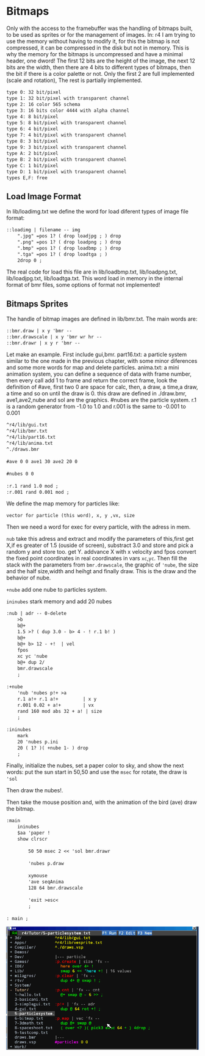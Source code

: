# Bitmaps

Only with the access to the framebuffer was the handling of bitmaps built, to be used as sprites or for the management of images.
In: r4 I am trying to use the memory without having to modify it, for this the bitmap is not compressed, it can be compressed in the disk but not in memory. This is why the memory for the bitmaps is uncompressed and have a minimal header, one dword!
The first 12 bits are the height of the image, the next 12 bits are the width, then there are 4 bits to different types of bitmaps, then the bit if there is a color palette or not.
Only the first 2 are full implemented (scale and rotation), The rest is partially implemented.

```
type 0: 32 bit/pixel
type 1: 32 bit/pixel with transparent channel
type 2: 16 color 565 schema
type 3: 16 bits color 4444 with alpha channel
type 4: 8 bit/pixel
type 5: 8 bit/pixel with transparent channel
type 6: 4 bit/pixel
type 7: 4 bit/pixel with transparent channel
type 8: 3 bit/pixel
type 9: 3 bit/pixel with transparent channel
type A: 2 bit/pixel
type B: 2 bit/pixel with transparent channel
type C: 1 bit/pixel
type D: 1 bit/pixel with transparent channel
types E,F: free
```

## Load Image Format

In lib/loadimg.txt we define the word for load diferent types of image file format:

```
::loadimg | filename -- img
	".jpg" =pos 1? ( drop loadjpg ; ) drop
	".png" =pos 1? ( drop loadpng ; ) drop
	".bmp" =pos 1? ( drop loadbmp ; ) drop
	".tga" =pos 1? ( drop loadtga ; )
	2drop 0 ;
```

The real code for load this file are in lib/loadbmp.txt, lib/loadpng.txt, lib/loadjpg.txt, lib/loadtga.txt. This word load in memory in the internal format of bmr files, some options of format not implemented!

## Bitmaps Sprites

The handle of bitmap images are defined in lib/bmr.txt. The main words are:

```
::bmr.draw | x y 'bmr --
::bmr.drawscale | x y 'bmr wr hr --
::bmr.drawr | x y r 'bmr --
```

Let make an example. First include gui,bmr.
part16.txt: a particle system similar to the one made in the previous chapter, with some minor diferences and some more words for map and delete particles.
anima.txt: a mini animation system, you can define a sequence of data with frame number, then every call add 1 to frame and return the correct frame, look the definition of #ave, first two 0 are space for calc, then, a draw, a time,a draw, a time and so on until the draw is 0. this draw are defined in ./draw.bmr, ave1,ave2,nube and sol are the graphics.
#nubes are the particle system.
r.1 is a random generator from -1.0 to 1.0 and r.001 is the same to -0.001 to 0.001


```
^r4/lib/gui.txt
^r4/lib/bmr.txt
^r4/lib/part16.txt
^r4/lib/anima.txt
^./draws.bmr

#ave 0 0 ave1 30 ave2 20 0

#nubes 0 0

:r.1 rand 1.0 mod ;
:r.001 rand 0.001 mod ;
```

We define the map memory for particles like:

```
vector for particle (this word), x, y ,vx, size
```

Then we need a word for exec for every particle, with the adress in mem.

`nub` take this adress and extract and modify the parameters of this,first get X,if es greater of 1.5 (ouside of screen), substract 3.0 and store and pick a random y and store too. get Y.
addvance X with x velocity and fpos convert the fixed point coordinates in real coordinates in vars `xc`,`yc`. Then fill the stack with the parameters from `bmr.drawscale`, the graphic of `'nube`, the size and the half size,width and heihgt and finally draw.
This is the draw and the behavior of nube.

`+nube` add one nube to particles system.

`ininubes` stark memory and add 20 nubes

```
:nub | adr -- 0-delete
 	>b
	b@+
	1.5 >? ( dup 3.0 - b> 4 - ! r.1 b! )
	b@+
	b@+ b> 12 - +!	| vel
	fpos
	xc yc 'nube
	b@+ dup 2/
	bmr.drawscale
	;

:+nube
	'nub 'nubes p!+ >a
	r.1 a!+ r.1 a!+ 		| x y
	r.001 0.02 + a!+		| vx
	rand 160 mod abs 32 + a! | size
	;

:ininubes
	mark
	20 'nubes p.ini
	20 ( 1? )( +nube 1- ) drop
	;
```

Finally, initialize the nubes, set a paper color to sky, and show the next words:
put the sun start in 50,50 and use the `msec` for rotate, the draw is `'sol` 

Then draw the nubes!.

Then take the mouse position and, with the animation of the bird (ave) draw the bitmap.

```
:main
	ininubes
	$aa 'paper !
	show clrscr

		50 50 msec 2 << 'sol bmr.drawr

		'nubes p.draw

    	xymouse
    	'ave seqAnima
		128 64 bmr.drawscale

		'exit >esc<
		;

: main ;
```

<img src="../gif/bitmap.gif">
